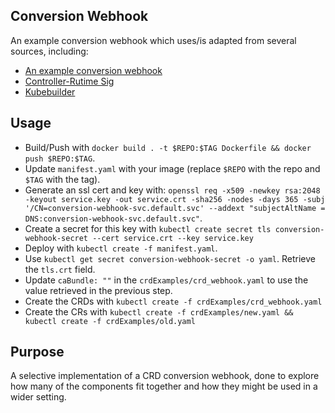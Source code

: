 ## Conversion Webhook

An example conversion webhook which uses/is adapted from several sources, including:
- [An example conversion webhook](https://github.com/kubernetes/kubernetes/tree/v1.25.3/test/images/agnhost/crd-conversion-webhook)
- [Controller-Rutime Sig](https://github.com/kubernetes-sigs/controller-runtime/)
- [Kubebuilder](https://book.kubebuilder.io/multiversion-tutorial/tutorial.html)

## Usage

- Build/Push with `docker build . -t $REPO:$TAG Dockerfile && docker push $REPO:$TAG`.
- Update `manifest.yaml` with your image (replace `$REPO` with the repo and `$TAG` with the tag).
- Generate an ssl cert and key with: `openssl req -x509 -newkey rsa:2048 -keyout service.key -out service.crt -sha256 -nodes -days 365 -subj '/CN=conversion-webhook-svc.default.svc' --addext "subjectAltName = DNS:conversion-webhook-svc.default.svc"`.
- Create a secret for this key with `kubectl create secret tls conversion-webhook-secret --cert service.crt --key service.key`
- Deploy with `kubectl create -f manifest.yaml`.
- Use `kubectl get secret conversion-webhook-secret -o yaml`. Retrieve the `tls.crt` field.
- Update `caBundle: ""` in the `crdExamples/crd_webhook.yaml` to use the value retrieved in the previous step.
- Create the CRDs with `kubectl create -f crdExamples/crd_webhook.yaml`
- Create the CRs with `kubectl create -f crdExamples/new.yaml && kubectl create -f crdExamples/old.yaml`

## Purpose

A selective implementation of a CRD conversion webhook, done to explore how many of the components fit together and how they might be used in a wider setting.
